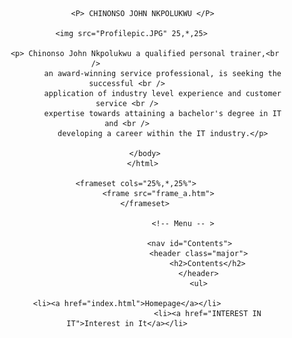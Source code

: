 <html>
	<header>
		
           <P> CHINONSO JOHN NKPOLUKWU </P>
	   
	   <img src="Profilepic.JPG" 25,*,25> 
	   
	        <p> Chinonso John Nkpolukwu a qualified personal trainer,<br />              
                    an award-winning service professional, is seeking the successful <br />
                    application of industry level experience and customer service <br />
                    expertise towards attaining a bachelor's degree in IT and <br />
                    developing a career within the IT industry.</p>
		    
		    </body>
            </html> 
	    
	    <frameset cols="25%,*,25%">
                  <frame src="frame_a.htm">
            </frameset>

	                         <!-- Menu -- >
	    
								<nav id="Contents">
									<header class="major">
										<h2>Contents</h2>
									</header>
									<ul>
	                                                                        <li><a href="index.html">Homepage</a></li>
										<li><a href="INTEREST IN IT">Interest in It</a></li>


